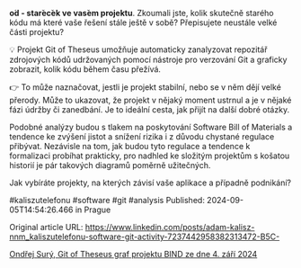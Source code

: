 **o**́**d **-** star**̌**ec**̌**ek ve vas**̌**em projektu**. Zkoumali jste, kolik skutečně starého kódu má které vaše řešení stále ještě v sobě? Přepisujete neustále velké části projektu?


💡 Projekt Git of Theseus umožňuje automaticky zanalyzovat repozitář zdrojových kódů udržovaných pomocí nástroje pro verzování Git a graficky zobrazit, kolik kódu během času přežívá.


👉 To může naznačovat, jestli je projekt stabilní, nebo se v něm dějí velké přerody. Může to ukazovat, že projekt v nějaký moment ustrnul a je v nějaké fázi údržby či zanedbání. Je to ideální cesta, jak přijít na další dobré otázky.


Podobné analýzy budou s tlakem na poskytování Software Bill of Materials a tendence ke zvýšení jistot a snížení rizika i z důvodu chystané regulace přibývat. Nezávisle na tom, jak budou tyto regulace a tendence k formalizaci probíhat prakticky, pro nadhled ke složitým projektům s košatou historií je pár takových diagramů poměrně užitečných.


Jak vybíráte projekty, na kterých závisí vaše aplikace a případně podnikání?


#kaliszutelefonu #software #git #analysis
Published: 2024-09-05T14:54:26.466 in Prague

Original article URL: https://www.linkedin.com/posts/adam-kalisz-nnm_kaliszutelefonu-software-git-activity-7237442958382313472-B5C-

[Ondřej Surý, Git of Theseus graf projektu BIND ze dne 4. září 2024](./media/2024-09-04_ondrej-sury-bind-git-of-theseus-cohorts-stack_plot.png)